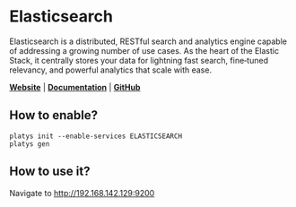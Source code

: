 # Elasticsearch

Elasticsearch is a distributed, RESTful search and analytics engine capable of addressing a growing number of use cases. As the heart of the Elastic Stack, it centrally stores your data for lightning fast search, fine‑tuned relevancy, and powerful analytics that scale with ease. 

**[Website](https://www.elastic.co/elasticsearch/)** | **[Documentation](https://www.elastic.co/guide/en/elasticsearch/reference/current/index.html)** | **[GitHub](https://github.com/elastic/elasticsearch)**

## How to enable?

```
platys init --enable-services ELASTICSEARCH
platys gen
```

## How to use it?

Navigate to <http://192.168.142.129:9200>